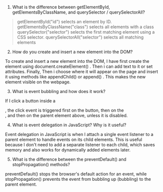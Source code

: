 1. What is the difference between getElementById, getElementsByClassName, and querySelector / querySelectorAll?

> getElementById("id") selects an element by ID.
>getElementsByClassName("class") selects all elements with a class
> querySelector("selector") selects the first matching element using a CSS selector.
> querySelectorAll("selector") selects all matching elements

2. How do you create and insert a new element into the DOM?

To create and insert a new element into the DOM, I have first create the element using document.createElement() . Then i can add text to it or set attributes. Finally, Then i choose where it will appear on the page and insert it using methods like appendChild() or append() . This makes the new element visible on the webpage.

3. What is event bubbling and how does it work?

If I click a button inside a <div> , the click event is triggered first on the button, then on the <div> , and then on the parent element above, unless it is disabled.

4. What is event delegation in JavaScript? Why is it useful?

Event delegation in JavaScript is when I attach a single event listener to a parent element to handle events on its child elements. This is useful because I don't need to add a separate listener to each child, which saves memory and also works for dynamically added elements later.

5. What is the difference between the preventDefault() and stopPropagation() methods?

preventDefault() stops the browser's default action for an event, while stopPropagation() prevents the event from bubbling up (bubbling) to the parent element.
